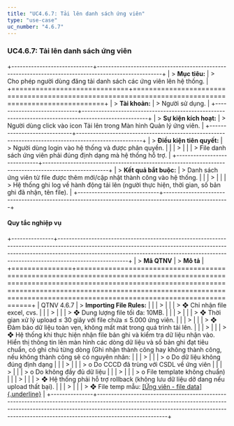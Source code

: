 ```yaml
---
title: "UC4.6.7: Tải lên danh sách ứng viên"
type: "use-case"
uc_number: "4.6.7"
---
```


### UC4.6.7: Tải lên danh sách ứng viên

+-----------------------------+-----------------------------------------------------------------------------------------------------+
| > **Mục tiêu:**             | > Cho phép người dùng đăng tải danh sách các ứng viên lên hệ thống.                                 |
+=============================+=====================================================================================================+
| > **Tài khoản:**            | > Người sử dụng.                                                                                    |
+-----------------------------+-----------------------------------------------------------------------------------------------------+
| > **Sự kiện kích hoạt:**    | > Người dùng click vào icon Tải lên trong Màn hình Quản lý ứng viên.                                |
+-----------------------------+-----------------------------------------------------------------------------------------------------+
| > **Điều kiện tiên quyết:** | > Người dùng login vào hệ thống và được phân quyền.                                                 |
|                             | >                                                                                                   |
|                             | > File danh sách ứng viên phải đúng định dạng mà hệ thống hỗ trợ.                                   |
+-----------------------------+-----------------------------------------------------------------------------------------------------+
| > **Kết quả bắt buộc:**     | > Danh sách ứng viên từ file được thêm mới/cập nhật thành công vào hệ thống.                        |
|                             | >                                                                                                   |
|                             | > Hệ thống ghi log về hành động tải lên (người thực hiện, thời gian, số bản ghi đã nhận, tên file). |
+-----------------------------+-----------------------------------------------------------------------------------------------------+

#### Quy tắc nghiệp vụ

+---------------+-------------------------------------------------------------------------------------------------------------------------------------------------------------------------------------------------------------------------------------------------------------------+
| > **Mã QTNV** | > **Mô tả**                                                                                                                                                                                                                                                       |
+===============+===================================================================================================================================================================================================================================================================+
| QTNV 4.6.7    | > **Importing File Rules:**                                                                                                                                                                                                                                       |
|               | >                                                                                                                                                                                                                                                                 |
|               | > ❖ Chỉ nhận file excel, cvs.                                                                                                                                                                                                                                     |
|               | >                                                                                                                                                                                                                                                                 |
|               | > ❖ Dung lượng file tối đa: 10MB.                                                                                                                                                                                                                                 |
|               | >                                                                                                                                                                                                                                                                 |
|               | > ❖ Thời gian xử lý upload ≤ 30 giây với file chứa ≤ 5.000 ứng viên.                                                                                                                                                                                              |
|               | >                                                                                                                                                                                                                                                                 |
|               | > ❖ Đảm bảo dữ liệu toàn vẹn, không mất mát trong quá trình tải lên.                                                                                                                                                                                              |
|               | >                                                                                                                                                                                                                                                                 |
|               | > ❖ Hệ thống khi thực hiện nhận file bản ghi và kiểm tra dữ liệu nhận vào. Hiển thị thông tin lên màn hình các dòng dữ liệu và số bản ghi đạt tiêu chuẩn, có ghi chú từng dòng (Ghi nhận thành công hay không thành công, nếu không thành công sẽ có nguyên nhân: |
|               | >                                                                                                                                                                                                                                                                 |
|               | > o Do dữ liệu không đúng định dạng                                                                                                                                                                                                                               |
|               | >                                                                                                                                                                                                                                                                 |
|               | > o Do CCCD đã trùng với CSDL về ứng viên                                                                                                                                                                                                                         |
|               | >                                                                                                                                                                                                                                                                 |
|               | > o Do không đầy đủ dữ liệu                                                                                                                                                                                                                                       |
|               | >                                                                                                                                                                                                                                                                 |
|               | > o File template không chuẩn)                                                                                                                                                                                                                                    |
|               | >                                                                                                                                                                                                                                                                 |
|               | > ❖ Hệ thống phải hỗ trợ rollback (không lưu dữ liệu dở dang nếu upload thất bại).                                                                                                                                                                                |
|               | >                                                                                                                                                                                                                                                                 |
|               | > ❖ File temp mẫu: [[Ứng viên - file data]{.underline}](https://docs.google.com/spreadsheets/d/1yClIY4FywZW7q54jALsnCchrST4BRBy_o_T3LP9AMKk/edit?gid=0#gid=0)                                                                                                     |
+---------------+-------------------------------------------------------------------------------------------------------------------------------------------------------------------------------------------------------------------------------------------------------------------+
